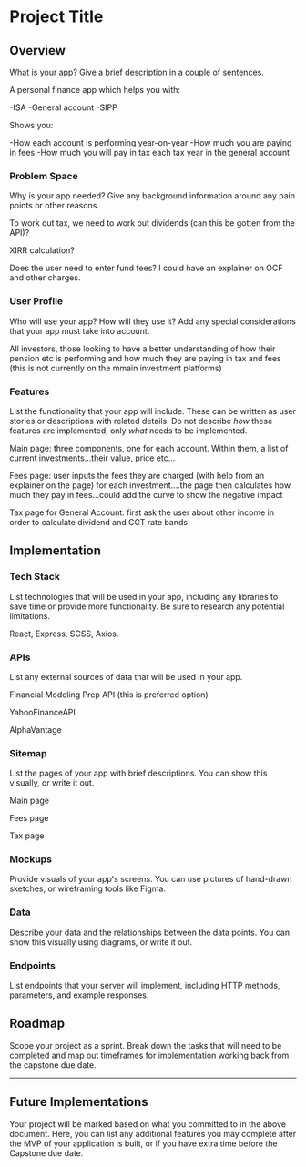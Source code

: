 # Project Title

## Overview

What is your app? Give a brief description in a couple of sentences.

A personal finance app which helps you with:

-ISA
-General account
-SIPP

Shows you:

-How each account is performing year-on-year
-How much you are paying in fees
-How much you will pay in tax each tax year in the general account

### Problem Space

Why is your app needed? Give any background information around any pain points or other reasons.

To work out tax, we need to work out dividends (can this be gotten from the API)?

XIRR calculation?

Does the user need to enter fund fees? I could have an explainer on OCF and other charges.

### User Profile

Who will use your app? How will they use it? Add any special considerations that your app must take into account.

All investors, those looking to have a better understanding of how their pension etc is performing and how much they are paying in tax and fees (this is not currently on the mmain investment platforms)

### Features

List the functionality that your app will include. These can be written as user stories or descriptions with related details. Do not describe _how_ these features are implemented, only _what_ needs to be implemented.

Main page: three components, one for each account. Within them, a list of current investments...their value, price etc...

Fees page: user inputs the fees they are charged (with help from an explainer on the page) for each investment....the page then calculates how much they pay in fees...could add the curve to show the negative impact

Tax page for General Account: first ask the user about other income in order to calculate dividend and CGT rate bands

## Implementation

### Tech Stack

List technologies that will be used in your app, including any libraries to save time or provide more functionality. Be sure to research any potential limitations.

React, Express, SCSS, Axios.

### APIs

List any external sources of data that will be used in your app.

Financial Modeling Prep API (this is preferred option)

YahooFinanceAPI

AlphaVantage

### Sitemap

List the pages of your app with brief descriptions. You can show this visually, or write it out.

Main page

Fees page

Tax page

### Mockups

Provide visuals of your app's screens. You can use pictures of hand-drawn sketches, or wireframing tools like Figma.

### Data

Describe your data and the relationships between the data points. You can show this visually using diagrams, or write it out.

### Endpoints

List endpoints that your server will implement, including HTTP methods, parameters, and example responses.

## Roadmap

Scope your project as a sprint. Break down the tasks that will need to be completed and map out timeframes for implementation working back from the capstone due date.

---

## Future Implementations

Your project will be marked based on what you committed to in the above document. Here, you can list any additional features you may complete after the MVP of your application is built, or if you have extra time before the Capstone due date.
